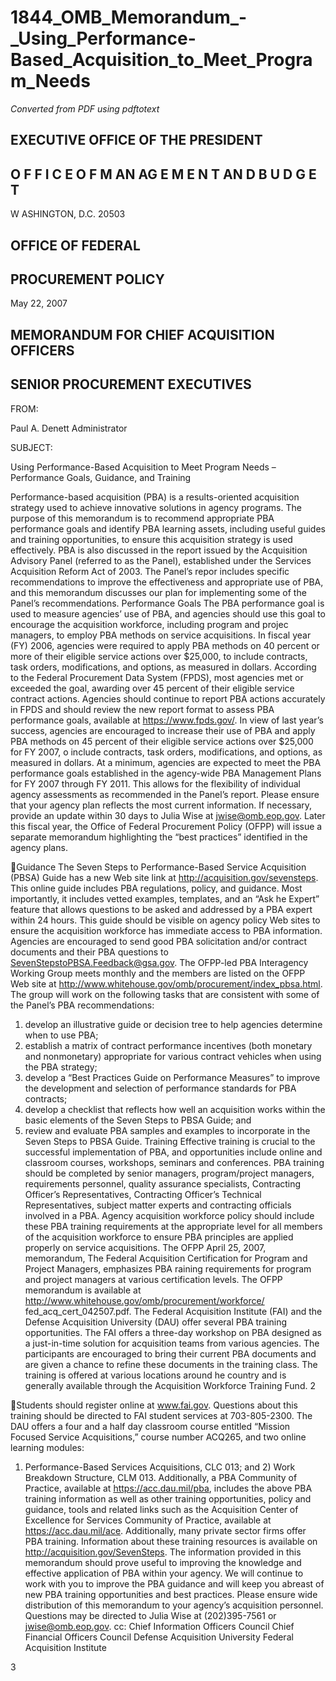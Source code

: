 # 1844_OMB_Memorandum_-_Using_Performance-Based_Acquisition_to_Meet_Program_Needs

_Converted from PDF using pdftotext_

## EXECUTIVE OFFICE OF THE PRESIDENT
## O F F I C E O F M AN AG E M E N T AN D B U D G E T
W ASHINGTON, D.C. 20503
## OFFICE OF FEDERAL
## PROCUREMENT POLICY

May 22, 2007
## MEMORANDUM FOR CHIEF ACQUISITION OFFICERS
## SENIOR PROCUREMENT EXECUTIVES
FROM:

Paul A. Denett
Administrator

SUBJECT:

Using Performance-Based Acquisition to Meet Program Needs –
Performance Goals, Guidance, and Training

Performance-based acquisition (PBA) is a results-oriented acquisition strategy used to
achieve innovative solutions in agency programs. The purpose of this memorandum is to
recommend appropriate PBA performance goals and identify PBA learning assets, including
useful guides and training opportunities, to ensure this acquisition strategy is used effectively.
PBA is also discussed in the report issued by the Acquisition Advisory Panel (referred to as the
Panel), established under the Services Acquisition Reform Act of 2003. The Panel’s repor
includes specific recommendations to improve the effectiveness and appropriate use of PBA,
and this memorandum discusses our plan for implementing some of the Panel’s
recommendations.
Performance Goals
The PBA performance goal is used to measure agencies’ use of PBA, and agencies
should use this goal to encourage the acquisition workforce, including program and projec
managers, to employ PBA methods on service acquisitions. In fiscal year (FY) 2006, agencies
were required to apply PBA methods on 40 percent or more of their eligible service actions
over $25,000, to include contracts, task orders, modifications, and options, as measured in
dollars. According to the Federal Procurement Data System (FPDS), most agencies met or
exceeded the goal, awarding over 45 percent of their eligible service contract actions.
Agencies should continue to report PBA actions accurately in FPDS and should review the
new report format to assess PBA performance goals, available at https://www.fpds.gov/.
In view of last year’s success, agencies are encouraged to increase their use of PBA and
apply PBA methods on 45 percent of their eligible service actions over $25,000 for FY 2007,
o include contracts, task orders, modifications, and options, as measured in dollars. At a
minimum, agencies are expected to meet the PBA performance goals established in the
agency-wide PBA Management Plans for FY 2007 through FY 2011. This allows for the
flexibility of individual agency assessments as recommended in the Panel’s report. Please
ensure that your agency plan reflects the most current information. If necessary, provide an
update within 30 days to Julia Wise at jwise@omb.eop.gov. Later this fiscal year, the Office
of Federal Procurement Policy (OFPP) will issue a separate memorandum highlighting the
“best practices” identified in the agency plans.

Guidance
The Seven Steps to Performance-Based Service Acquisition (PBSA) Guide has a new
Web site link at http://acquisition.gov/sevensteps. This online guide includes PBA regulations,
policy, and guidance. Most importantly, it includes vetted examples, templates, and an “Ask
he Expert” feature that allows questions to be asked and addressed by a PBA expert within
24 hours. This guide should be visible on agency policy Web sites to ensure the acquisition
workforce has immediate access to PBA information. Agencies are encouraged to send good
PBA solicitation and/or contract documents and their PBA questions to
SevenStepstoPBSA.Feedback@gsa.gov.
The OFPP-led PBA Interagency Working Group meets monthly and the members are
listed on the OFPP Web site at http://www.whitehouse.gov/omb/procurement/index_pbsa.html.
The group will work on the following tasks that are consistent with some of the Panel’s PBA
recommendations:
1. develop an illustrative guide or decision tree to help agencies determine when to use
PBA;
2. establish a matrix of contract performance incentives (both monetary and nonmonetary) appropriate for various contract vehicles when using the PBA strategy;
3. develop a “Best Practices Guide on Performance Measures” to improve the
development and selection of performance standards for PBA contracts;
4. develop a checklist that reflects how well an acquisition works within the basic
elements of the Seven Steps to PBSA Guide; and
5. review and evaluate PBA samples and examples to incorporate in the Seven Steps to
PBSA Guide.
Training
Effective training is crucial to the successful implementation of PBA, and opportunities
include online and classroom courses, workshops, seminars and conferences. PBA training
should be completed by senior managers, program/project managers, requirements personnel,
quality assurance specialists, Contracting Officer’s Representatives, Contracting Officer’s
Technical Representatives, subject matter experts and contracting officials involved in a PBA.
Agency acquisition workforce policy should include these PBA training requirements at the
appropriate level for all members of the acquisition workforce to ensure PBA principles are
applied properly on service acquisitions. The OFPP April 25, 2007, memorandum, The
Federal Acquisition Certification for Program and Project Managers, emphasizes PBA
raining requirements for program and project managers at various certification levels. The
OFPP memorandum is available at http://www.whitehouse.gov/omb/procurement/workforce/
fed_acq_cert_042507.pdf.
The Federal Acquisition Institute (FAI) and the Defense Acquisition University (DAU)
offer several PBA training opportunities. The FAI offers a three-day workshop on PBA
designed as a just-in-time solution for acquisition teams from various agencies. The
participants are encouraged to bring their current PBA documents and are given a chance to
refine these documents in the training class. The training is offered at various locations around
he country and is generally available through the Acquisition Workforce Training Fund.
2

Students should register online at www.fai.gov. Questions about this training should be
directed to FAI student services at 703-805-2300.
The DAU offers a four and a half day classroom course entitled “Mission Focused
Service Acquisitions,” course number ACQ265, and two online learning modules:
1) Performance-Based Services Acquisitions, CLC 013; and 2) Work Breakdown Structure,
CLM 013. Additionally, a PBA Community of Practice, available at https://acc.dau.mil/pba,
includes the above PBA training information as well as other training opportunities, policy and
guidance, tools and related links such as the Acquisition Center of Excellence for Services
Community of Practice, available at https://acc.dau.mil/ace. Additionally, many private sector
firms offer PBA training. Information about these training resources is available on
http://acquisition.gov/SevenSteps.
The information provided in this memorandum should prove useful to improving the
knowledge and effective application of PBA within your agency. We will continue to work
with you to improve the PBA guidance and will keep you abreast of new PBA training
opportunities and best practices. Please ensure wide distribution of this memorandum to your
agency’s acquisition personnel. Questions may be directed to Julia Wise at (202)395-7561 or
jwise@omb.eop.gov.
cc: Chief Information Officers Council
Chief Financial Officers Council
Defense Acquisition University
Federal Acquisition Institute

3

